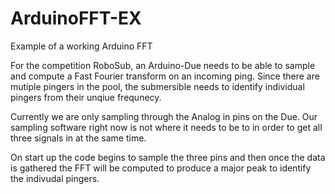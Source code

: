 # ArduinoFFT-EX
Example of a working Arduino FFT

For the competition RoboSub, an Arduino-Due needs to be able to sample and compute a Fast Fourier transform on an incoming ping. Since there are mutiple pingers in the pool, the submersible needs to identify individual pingers from their unqiue frequnecy. 

Currently we are only sampling through the Analog in pins on the Due. Our sampling software right now is not where it needs to be to in order to get all three signals in at the same time. 

On start up the code begins to sample the three pins and then once the data is gathered the FFT will be computed to produce a major peak to identify the indivudal pingers. 


